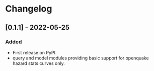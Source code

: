 # Changelog

## [0.1.1] - 2022-05-25

### Added

 - First release on PyPI.
 - query and model modules providing basic support for openquake hazard stats curves only.
